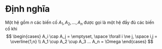 # Định nghĩa
Một hệ gồm *n* các biến cố $A_1, A_2, ... , A_n$ được gọi là một hệ đầy đủ các biến cố khi
$$
\begin{cases}
A_i \cap A_j = \emptyset, 
	\space \forall i \ne j,
		\space i,j = \overline{1,n} \\
A_1 \cup A_2 \cup A_3 ... A_n = \Omega
\end{cases}
$$